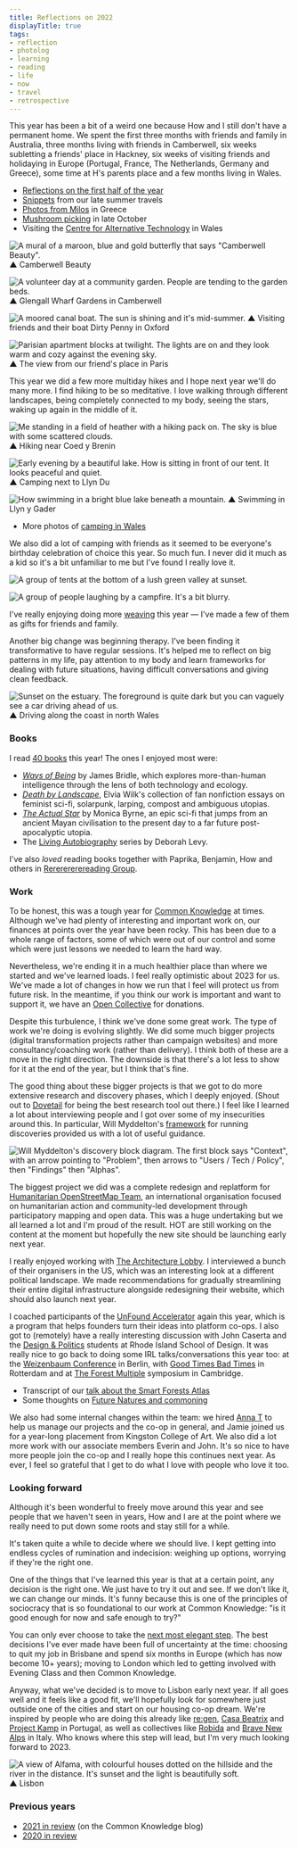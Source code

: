 ```yaml
---
title: Reflections on 2022
displayTitle: true
tags: 
- reflection
- photolog
- learning
- reading
- life
- now
- travel
- retrospective
---
```


This year has been a bit of a weird one because How and I still don't have a permanent home. We spent the first three months with friends and family in Australia, three months living with friends in Camberwell, six weeks subletting a friends' place in Hackney, six weeks of visiting friends and holidaying in Europe (Portugal, France, The Netherlands, Germany and Greece), some time at H's parents place and a few months living in Wales.

- [Reflections on the first half of the year](https://gemmacope.land/writing/summer-to-spring/)
- [Snippets](https://gemmacope.land/writing/snippets/) from our late summer travels
- [Photos from Milos](https://gemmacope.land/writing/milos/) in Greece
- [Mushroom picking](https://gemmacope.land/writing/mushroom-season/) in late October
- Visiting the [Centre for Alternative Technology](https://gemmacope.land/writing/centre-for-alternative-technology/) in Wales

![A mural of a maroon, blue and gold butterfly that says "Camberwell Beauty".](https://d2w9rnfcy7mm78.cloudfront.net/19627478/original_e54b92882ac1fd7f2c903f42c023ae14.jpg?1672480432?bc=0)
▲ Camberwell Beauty

![A volunteer day at a community garden. People are tending to the garden beds.](https://d2w9rnfcy7mm78.cloudfront.net/19627477/original_467ab851124e934876983b4dccc5d86a.jpg?1672480430?bc=0)
▲ Glengall Wharf Gardens in Camberwell

![A moored canal boat. The sun is shining and it's mid-summer.](https://d2w9rnfcy7mm78.cloudfront.net/19627479/original_11a0fce00902efca93230798d48797ce.jpg?1672480432?bc=0)
▲ Visiting friends and their boat Dirty Penny in Oxford

![Parisian apartment blocks at twilight. The lights are on and they look warm and cozy against the evening sky.](https://d2w9rnfcy7mm78.cloudfront.net/19627483/original_0361692dab5e73ff33eedf9b7b7c4461.jpg?1672480448?bc=0)
▲ The view from our friend's place in Paris

This year we did a few more multiday hikes and I hope next year we'll do many more. I find hiking to be so meditative. I love walking through different landscapes, being completely connected to my body, seeing the stars, waking up again in the middle of it. 

![Me standing in a field of heather with a hiking pack on. The sky is blue with some scattered clouds.](https://d2w9rnfcy7mm78.cloudfront.net/19627474/original_07ec6cf3ce1a3f9c533026f037b726c8.jpg?1672480415?bc=0)
▲ Hiking near Coed y Brenin

![Early evening by a beautiful lake. How is sitting in front of our tent. It looks peaceful and quiet.](https://d2w9rnfcy7mm78.cloudfront.net/19627476/original_ea255a126bb25aa4a0c7795bbf9d4a2c.jpg?1672480428?bc=0)
▲ Camping next to Llyn Du

![How swimming in a bright blue lake beneath a mountain.](https://d2w9rnfcy7mm78.cloudfront.net/19627482/original_9cff128317405c8515aceb7bc90d6542.jpg?1672480447?bc=0)
▲ Swimming in Llyn y Gader

- More photos of [camping in Wales](https://gemmacope.land/writing/mirror/)

We also did a lot of camping with friends as it seemed to be everyone's birthday celebration of choice this year. So much fun. I never did it much as a kid so it's a bit unfamiliar to me but I've found I really love it.

![A group of tents at the bottom of a lush green valley at sunset.](https://d2w9rnfcy7mm78.cloudfront.net/19627481/original_8623664134caa5918304b3b05434a58a.jpg?1672480447?bc=0)

![A group of people laughing by a campfire. It's a bit blurry.](https://d2w9rnfcy7mm78.cloudfront.net/19627475/original_bf8868479c749af0f0b284e111aaccaa.jpg?1672480427?bc=0)

I've really enjoying doing more [weaving](https://gemmacope.land/writing/woven/) this year — I've made a few of them as gifts for friends and family.

Another big change was beginning therapy. I've been finding it transformative to have regular sessions. It's helped me to reflect on big patterns in my life, pay attention to my body and learn frameworks for dealing with future situations, having difficult conversations and giving clean feedback.

![Sunset on the estuary. The foreground is quite dark but you can vaguely see a car driving ahead of us.](https://d2w9rnfcy7mm78.cloudfront.net/19627472/original_1c8d04f7dc894ce6b95b82fbabfd618f.jpg?1672480413?bc=0)
▲ Driving along the coast in north Wales

### Books

I read [40 books](https://app.thestorygraph.com/profile/gemcopeland) this year! The ones I enjoyed most were:
- [*Ways of Being*](https://www.jamesbridle.com/books/ways-of-being) by James Bridle, which explores more-than-human intelligence through the lens of both technology and ecology. 
- [*Death by Landscape*](https://softskull.com/dd-product/death-by-landscape/), Elvia Wilk's collection of fan nonfiction essays on feminist sci-fi, solarpunk, larping, compost and ambiguous utopias.
- [*The Actual Star*](https://www.monicabyrne.org/the-actual-star) by Monica Byrne, an epic sci-fi that jumps from an ancient Mayan civilisation to the present day to a far future post-apocalyptic utopia.
- The [Living Autobiography](https://www.penguin.co.uk/articles/2021/05/deborah-levy-real-estate-living-autobiography-interview) series by Deborah Levy. 

I've also *loved* reading books together with Paprika, Benjamin, How and others in [Rererererereading Group](https://www.are.na/rerererererererereading-group).

### Work

To be honest, this was a tough year for [Common Knowledge](https://commonknowledge.coop/) at times. Although we've had plenty of interesting and important work on, our finances at points over the year have been rocky. This has been due to a whole range of factors, some of which were out of our control and some which were just lessons we needed to learn the hard way. 

Nevertheless, we're ending it in a much healthier place than where we started and we've learned loads. I feel really optimistic about 2023 for us. We've made a lot of changes in how we run that I feel will protect us from future risk. In the meantime, if you think our work is important and want to support it, we have an [Open Collective](https://opencollective.com/commonknowledge) for donations.

Despite this turbulence, I think we've done some great work. The type of work we're doing is evolving slightly. We did some much bigger projects (digital transformation projects rather than campaign websites) and more consultancy/coaching work (rather than delivery). I think both of these are a move in the right direction. The downside is that there's a lot less to show for it at the end of the year, but I think that's fine.

The good thing about these bigger projects is that we got to do more extensive research and discovery phases, which I deeply enjoyed. (Shout out to [Dovetail](https://dovetailapp.com/) for being the best research tool out there.) I feel like I learned a lot about interviewing people and I got over some of my insecurities around this. In particular, Will Myddelton's [framework](https://www.myddelton.co.uk/blog/discovery-block-diagram) for running discoveries provided us with a lot of useful guidance.

![Will Myddelton's discovery block diagram. The first block says "Context", with an arrow pointing to "Problem", then arrows to "Users / Tech / Policy", then "Findings" then "Alphas".](https://d2w9rnfcy7mm78.cloudfront.net/19627480/original_e76bb44f42c8c202a104e65c7f0bc737.png?1672480446?bc=0)

The biggest project we did was a complete redesign and replatform for [Humanitarian OpenStreetMap Team](https://hotosm.org/), an international organisation focused on humanitarian action and community-led development through participatory mapping and open data. This was a huge undertaking but we all learned a lot and I'm proud of the result. HOT are still working on the content at the moment but hopefully the new site should be launching early next year.

I really enjoyed working with [The Architecture Lobby](http://architecture-lobby.org/). I interviewed a bunch of their organisers in the US, which was an interesting look at a different political landscape. We made recommendations for gradually streamlining their entire digital infrastructure alongside redesigning their website, which should also launch next year.

I coached participants of the [UnFound Accelerator](https://www.uk.coop/start-new-co-op/support/start-platform-co-op) again this year, which is a program that helps founders turn their ideas into platform co-ops. I also got to (remotely) have a really interesting discussion with John Caserta and the [Design & Politics](http://designandpolitics.risd.gd/) students at Rhode Island School of Design. It was really nice to go back to doing some IRL talks/conversations this year too: at the [Weizenbaum Conference](https://www.weizenbaum-conference.de/) in Berlin, with [Good Times Bad Times](https://goodtimesbadtimes.club/) in Rotterdam and at [The Forest Multiple](https://smartforests.net/the-forest-multiple) symposium in Cambridge.

- Transcript of our [talk about the Smart Forests Atlas](https://gemmacope.land/writing/the-forest-multiple/)
- Some thoughts on [Future Natures and commoning](https://gemmacope.land/writing/past-present-future-commons/)

We also had some internal changes within the team: we hired [Anna T](https://www.annatokareva.net/) to help us manage our projects and the co-op in general, and Jamie joined us for a year-long placement from Kingston College of Art. We also did a lot more work with our associate members Everin and John. It's so nice to have more people join the co-op and I really hope this continues next year. As ever, I feel so grateful that I get to do what I love with people who love it too.

### Looking forward

Although it's been wonderful to freely move around this year and see people that we haven't seen in years, How and I are at the point where we really need to put down some roots and stay still for a while. 

It's taken quite a while to decide where we should live. I kept getting into endless cycles of rumination and indecision: weighing up options, worrying if they're the right one.

One of the things that I've learned this year is that at a certain point, any decision is the right one. We just have to try it out and see. If we don't like it, we can change our minds. It's funny because this is one of the principles of sociocracy that is so foundational to our work at Common Knowledge: "is it good enough for now and safe enough to try?"

You can only ever choose to take the [next most elegant step](https://adriennemareebrown.net/2015/02/02/trust-the-people/). The best decisions I've ever made have been full of uncertainty at the time: choosing to quit my job in Brisbane and spend six months in Europe (which has now become 10+ years); moving to London which led to getting involved with Evening Class and then Common Knowledge.

Anyway, what we've decided is to move to Lisbon early next year. If all goes well and it feels like a good fit, we'll hopefully look for somewhere just outside one of the cities and start on our housing co-op dream. We're inspired by people who are doing this already like [re:gen](https://www.instagram.com/re.gen_pt/), [Casa Beatrix](https://www.instagram.com/thecramooz/) and [Project Kamp](https://projectkamp.com/index.html) in Portugal, as well as collectives like [Robida](https://robidacollective.com/) and [Brave New Alps](https://www.brave-new-alps.com/) in Italy. Who knows where this step will lead, but I'm very much looking forward to 2023. 

![A view of Alfama, with colourful houses dotted on the hillside and the river in the distance. It's sunset and the light is beautifully soft.](https://d2w9rnfcy7mm78.cloudfront.net/19627473/original_11f0e25e5da06c1e1d59db965807041a.jpg?1672480414?bc=0)
▲ Lisbon

### Previous years
- [2021 in review](https://commonknowledge.coop/writing/2021-in-review) (on the Common Knowledge blog)
- [2020 in review](https://gemmacope.land/writing/2020-in-review/)